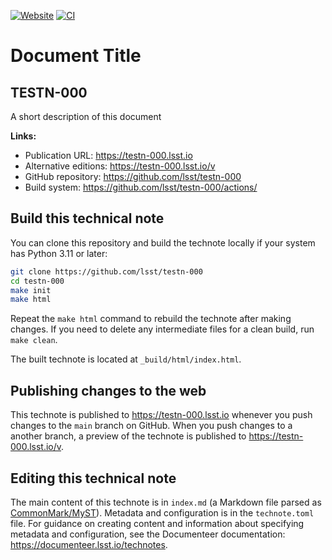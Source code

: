 [![Website](https://img.shields.io/badge/testn--000-lsst.io-brightgreen.svg)](https://testn-000.lsst.io)
[![CI](https://github.com/lsst/testn-000/actions/workflows/ci.yaml/badge.svg)](https://github.com/lsst/testn-000/actions/workflows/ci.yaml)

# Document Title

## TESTN-000

A short description of this document

**Links:**

- Publication URL: https://testn-000.lsst.io
- Alternative editions: https://testn-000.lsst.io/v
- GitHub repository: https://github.com/lsst/testn-000
- Build system: https://github.com/lsst/testn-000/actions/


## Build this technical note

You can clone this repository and build the technote locally if your system has Python 3.11 or later:

```sh
git clone https://github.com/lsst/testn-000
cd testn-000
make init
make html
```

Repeat the `make html` command to rebuild the technote after making changes.
If you need to delete any intermediate files for a clean build, run `make clean`.

The built technote is located at `_build/html/index.html`.

## Publishing changes to the web

This technote is published to https://testn-000.lsst.io whenever you push changes to the `main` branch on GitHub.
When you push changes to a another branch, a preview of the technote is published to https://testn-000.lsst.io/v.

## Editing this technical note

The main content of this technote is in `index.md` (a Markdown file parsed as [CommonMark/MyST](https://myst-parser.readthedocs.io/en/latest/index.html)).
Metadata and configuration is in the `technote.toml` file.
For guidance on creating content and information about specifying metadata and configuration, see the Documenteer documentation: https://documenteer.lsst.io/technotes.

